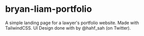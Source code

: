 # bryan-liam-portfolio
A simple landing page for a lawyer's portfolio website. Made with TailwindCSS. UI Design done with by @hahf_sah (on Twitter).

